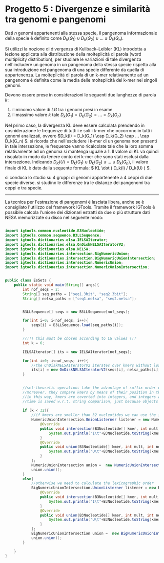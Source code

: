 # Progetto 5 : Divergenze e similarità tra genomi e pangenomi

Dati $n$ genomi appartenenti alla stessa specie,
il pangenoma informazionale della specie è definito come
$D_k(G_1) \cup D_k(G_2) \cup ... \cup D_k(G_n)$.

Si utilizzi la nozione di divergenza di Kullback–Leibler (KL) introdotta a lezione
applicata alla distribuzione della molteplicità di parola (word multiplicity distribution),
per studiare le variazioni di tale divergenza nell'includere un genoma in un pangenoma della stessa specie rispetto alla sua introduzione nel pangenoma di una specie differente da quella di appartenenza.
La moltepilcità di parola di un k-mer relativamente ad un pangenoma è definita come la media delle molteplicità del k-mer nei singoli genomi.

Devono essere prese in considerazioni le seguenti due lunghezze di parola $k$:
1) il minomo valore di $LG$ tra i genomi presi in esame
2) il massimo valore $k$ tale $D_k(G_1) = D_k(G_2) = ... = D_k(G_n)$

Nel primo caso, la divergenza KL deve essere calcolata prendendo in cosniderazione le frequenze di tutti i e soli i k-mer che occorrono in tutti i genomi analizzati, ovvero $D_k(I) = D_k(G_1) \cap D_k(G_2) \cap ... \cap D_k(G_n) $. si ricorda che nell'escludere i k-mer di un genoma non presenti in tale intersezione, le frequenze vanno ricalcolate tale che la loro somma relativamente ad un genoma si mantenga uguale a 1.
Il valore di KL va quindi riscalato in modo da tenere conto dei k-mer che sono stati esclusi dalla intersezione. 
Indicando $D_K(U) = D_k(G_1) \cup D_k(G_2) \cup ... \cup D_k(G_n)$, il valore finale di KL è dato dalla sequente formula: $ KL \dot ( D_k(I) / D_k(U) ) $.


si conduca lo studio su 4 gruppi di genomi appartenente a 4 ceppi di due specie diverse. si studino le differenze tra le distanze dei pangenomi tra ceppi e tra specie.

---

La tecnica per l'estrazione di pangenomi è lasciata libera, anche se è consigliato l'utilizzo del framework IGTools.
Tramite il framework IGTools è possibile calcola l'unione dei dizionari estratti da due o più strutture dati NESA memorizzate su disco nel seguente modo:

```java

import igtools.common.nucleotide.B3Nucleotide;
import igtools.common.sequence.B3LLSequence;
import igtools.dictionaries.elsa.IELSAIterator;
import igtools.dictionaries.elsa.OnDiskNELSAIteratorV2;
import igtools.dictionaries.elsa.NELSA;
import igtools.dictionaries.intersection.BigNumericUnion;
import igtools.dictionaries.intersection.BigNumericUnionIntersection;
import igtools.dictionaries.intersection.NumericUnion;
import igtools.dictionaries.intersection.NumericUnionIntersection;


public class EsSets {
	public static void main(String[] args){
		int nof_seqs = 2:
		String[] seq_paths = ["seq1.3bit", "seq2.3bit"];
		String[] nelsa_paths = ["seq1.nelsa", "seq2.nelsa"];


		B3LLSequence[] seqs = new B3LLSequence[nof_seqs];

		for(int i=0; i<nof_seqs; i++){
			seqs[i] = B3LLSequence.load(seq_paths[i]);
		}

		//!!! this must be chosen according to LG values !!!
		int k = 6; 

		IELSAIterator[] its = new IELSAIterator[nof_seqs];

		for(int i=0; i<nof_seqs; i++){
			//the OnDiskNELSAIteratorV2 iterates over kmers without loading the NELSA in main memory, but jut the 3-bit sequence
			its[i] = new OnDiskNELSAIteratorV2(seqs[i], nelsa_paths[i], k);
		}
		

		//set-theoretic operations take the advantage of suffix order over the suffix arrays
		//moreover, they compare kmers by means of their position in the lexicographic order, rather than using string comparison
		//in this way, kmers are coverted into integers, and integers are compared several times
		//time is saved w.r.t. string comparison, just because objects are compared several times
		
		if (k < 32){
			//if kmers are smaller than 32 nucleotides we can use the implicit integer representation given by the 3-bit encoding
			NumericUnionIntersection.UnionListerner listener = new NumericUnionIntersection.UnionListerner() {
				@Override
				public void intersection(B3Nucleotide[] kmer, int mult, int nof_seqs) {
					System.out.println("I\t"+B3Nucleotide.toString(kmer) +"\t"+ mult+"\t"+nof_seqs);
				}
				@Override
				public void union(B3Nucleotide[] kmer, int mult, int nof_seqs) {
					System.out.println("U\t"+B3Nucleotide.toString(kmer) +"\t"+ mult+"\t"+nof_seqs);
				}
			};
			NumericUnionIntersection union =  new NumericUnionIntersection( seqs , its, k, listener);
			union.union();
		}
		else{
			//otherwise we need to calculate the lexicographic order
			BigNumericUnionIntersection.UnionListerner listener = new BigNumericUnionIntersection.UnionListerner() {
				@Override
				public void intersection(B3Nucleotide[] kmer, int mult, int nof_seqs) {
					System.out.println("I\t"+B3Nucleotide.toString(kmer) +"\t"+ mult+"\t"+nof_seqs);
				}
				@Override
				public void union(B3Nucleotide[] kmer, int mult, int nof_seqs) {
					System.out.println("U\t"+B3Nucleotide.toString(kmer) +"\t"+ mult+"\t"+nof_seqs);
				}
			};
			BigNumericUnionIntersection union =  new BigNumericUnionIntersection( seqs , its, k, listener);
			union.union();
		}

	}
}

```
